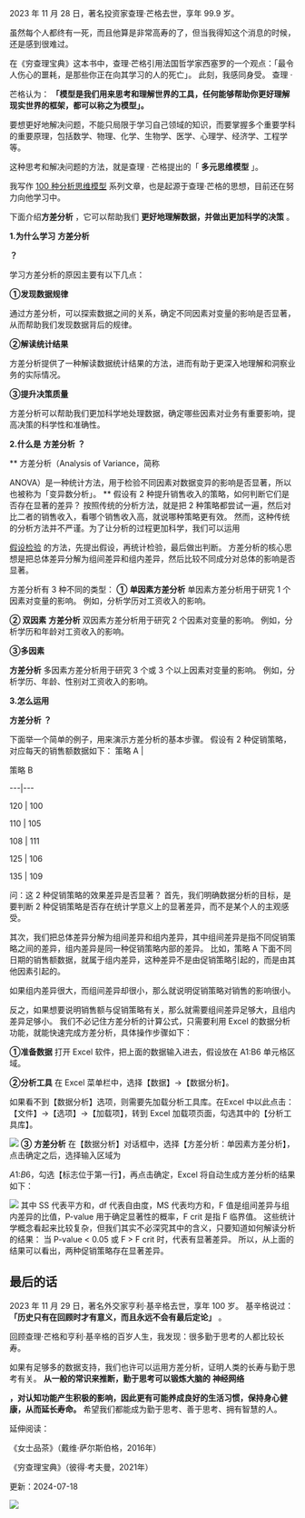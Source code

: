 2023 年 11 月 28 日，著名投资家查理·芒格去世，享年 99.9 岁。

虽然每个人都终有一死，而且他算是非常高寿的了，但当我得知这个消息的时候，还是感到很难过。

在《穷查理宝典》这本书中，查理·芒格引用法国哲学家西塞罗的一个观点：「最令人伤心的噩耗，是那些你正在向其学习的人的死亡」。  此刻，我感同身受。  查理 ·

芒格认为： **「模型是我们用来思考和理解世界的工具，任何能够帮助你更好理解现实世界的框架，都可以称之为模型」。**

要想更好地解决问题，不能只局限于学习自己领域的知识，而要掌握多个重要学科的重要原理，包括数学、物理、化学、生物学、医学、心理学、经济学、工程学等。

这种思考和解决问题的方法，就是查理 · 芒格提出的「 **多元思维模型** 」。  

我写作 [100 种分析思维模型](https://mp.weixin.qq.com/mp/appmsgalbum?__biz=MzA4ODE2OTIxMw==&action=getalbum&album_id=1701638273011351554#wechat_redirect) 系列文章，也是起源于查理·芒格的思想，目前还在努力向他学习中。  

下面介绍**方差分析** ，它可以帮助我们 **更好地理解数据，并做出更加科学的决策** 。

**1.为什么学习** **方差分析**

**？**

 学习方差分析的原因主要有以下几点： 

**①发现数据规律**

通过方差分析，可以探索数据之间的关系，确定不同因素对变量的影响是否显著，从而帮助我们发现数据背后的规律。 

**②解读统计结果**

方差分析提供了一种解读数据统计结果的方法，进而有助于更深入地理解和洞察业务的实际情况。 

**③提升决策质量**

方差分析可以帮助我们更加科学地处理数据，确定哪些因素对业务有重要影响，提高决策的科学性和准确性。

**2.什么是** **方差分析** **？**

** 方差分析（Analysis of Variance，简称

ANOVA）是一种统计方法，用于检验不同因素对数据变异的影响是否显著，所以也被称为「变异数分析」。  ** 假设有 2 种提升销售收入的策略，如何判断它们是否存在显著的差异？  按照传统的分析方法，就是把 2 种策略都尝试一遍，然后对比二者的销售收入，看哪个销售收入高，就说哪种策略更有效。  然而，这种传统的分析方法并不严谨。为了让分析的过程更加科学，我们可以运用

[假设检验](https://mp.weixin.qq.com/s?__biz=MzA4ODE2OTIxMw==&mid=2653478244&idx=1&sn=691c8217e968c942e8a9a3ea4e5ad730&scene=21#wechat_redirect) 的方法，先提出假设，再统计检验，最后做出判断。  方差分析的核心思想是把总体差异分解为组间差异和组内差异，然后比较不同成分对总体的影响是否显著。

方差分析有 3 种不同的类型：  **①** **单因素方差分析** 单因素方差分析用于研究 1 个因素对变量的影响。  例如，分析学历对工资收入的影响。

**② 双因素** **方差分析** 双因素方差分析用于研究 2 个因素对变量的影响。  例如，分析学历和年龄对工资收入的影响。 

**③多因素**

**方差分析** 多因素方差分析用于研究 3 个或 3 个以上因素对变量的影响。  例如，分析学历、年龄、性别对工资收入的影响。

**3.怎么运用**

**方差分析** **？**

 下面举一个简单的例子，用来演示方差分析的基本步骤。  假设有 2 种促销策略，对应每天的销售额数据如下：  策略 A  |

策略 B  

---|---  

120  |  100  

110  |  105  

108  |  111  

125  |  106  

135  |  109  

  

问：这 2 种促销策略的效果差异是否显著？  首先，我们明确数据分析的目标，是要判断 2 种促销策略是否存在统计学意义上的显著差异，而不是某个人的主观感受。

其次，我们把总体差异分解为组间差异和组内差异，其中组间差异是指不同促销策略之间的差异，组内差异是同一种促销策略内部的差异。  比如，策略 A 下面不同日期的销售额数据，就属于组内差异，这种差异不是由促销策略引起的，而是由其他因素引起的。

如果组内差异很大，而组间差异却很小，那么就说明促销策略对销售的影响很小。

反之，如果想要说明销售额与促销策略有关，那么就需要组间差异足够大，且组内差异足够小。  我们不必记住方差分析的计算公式，只需要利用 Excel 的数据分析功能，就能快速完成方差分析，具体操作步骤如下： 

**①准备数据** 打开 Excel 软件，把上面的数据输入进去，假设放在 A1:B6 单元格区域。 

**②分析工具** 在 Excel 菜单栏中，选择【数据】→【数据分析】。

如果看不到【数据分析】选项，则需要先加载分析工具库。在Excel 中以此点击：【文件】→【选项】→【加载项】，转到 Excel 加载项页面，勾选其中的【分析工具库】。

![](https://mmbiz.qpic.cn/mmbiz_png/giaycic3UNwo0ayEgt6xJ1Aibop6BzTItmr1NdOHfHu3rLkniambTeTwbKDyzvXK5GRN27frrJty2ebhQ6VsIXsLtQ/640?wx_fmt=png&from=appmsg) **③** **方差分析** 在【数据分析】对话框中，选择【方差分析：单因素方差分析】，点击确定之后，选择输入区域为

$A$1:$B$6，勾选【标志位于第一行】，再点击确定，Excel 将自动生成方差分析的结果如下：

![](https://mmbiz.qpic.cn/mmbiz_png/giaycic3UNwo0ayEgt6xJ1Aibop6BzTItmr0StAPSMlCibvbaHkeica6LzyKRWiau5Mic4UeOwEERatEloYic9Cnte1z6Q/640?wx_fmt=png&from=appmsg) 其中 SS 代表平方和，df 代表自由度，MS 代表均方和，F 值是组间差异与组内差异的比值，P-value 用于确定显著性的概率，F crit 是指 F 临界值。  这些统计学概念看起来比较复杂，但我们其实不必深究其中的含义，只要知道如何解读分析的结果：  当 P-value < 0.05 或 F > F crit 时，代表有显著差异。  所以，从上面的结果可以看出，两种促销策略存在显著差异。  

## **最后的话**

 2023 年 11 月 29 日，著名外交家亨利·基辛格去世，享年 100 岁。  基辛格说过： **「历史只有在回顾时才有意义，而且永远不会有最后定论」** 。

回顾查理·芒格和亨利·基辛格的百岁人生，我发现：很多勤于思考的人都比较长寿。

如果有足够多的数据支持，我们也许可以运用方差分析，证明人类的长寿与勤于思考有关。  **从一般的常识来推断，勤于思考可以锻炼大脑的** **神经网络**

**，对认知功能产生积极的影响，因此更有可能养成良好的生活习惯，保持身心健康，从而延长寿命。** 希望我们都能成为勤于思考、善于思考、拥有智慧的人。

延伸阅读：  

《女士品茶》（戴维·萨尔斯伯格，2016年） 

 《穷查理宝典》（彼得·考夫曼，2021年） 

更新：2024-07-18

![](https://visitor-badge.laobi.icu/badge?page_id=sjhfx.linji&left_text=PageViews&right_color=%2300589F)